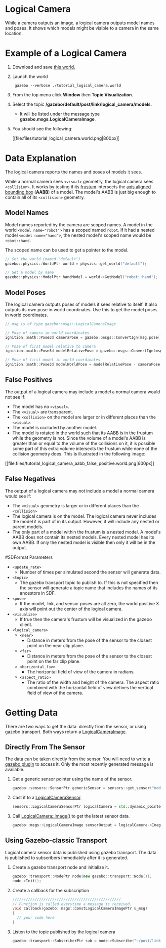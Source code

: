 # Logical Camera
While a camera outputs an image, a logical camera outputs model names and poses.
It shows which models might be visible to a camera in the same location.

# Example of a Logical Camera
1. Download and save [this world.](http://github.com/osrf/gazebo_tutorials/raw/master/logical_camera_sensor/files/tutorial_logical_camera.world)
    
    <include lang='xml' from='/#include/' src='http://github.com/osrf/gazebo_tutorials/raw/master/logical_camera_sensor/files/tutorial_logical_camera.world'/>

1. Launch the world
        
        gazebo --verbose ./tutorial_logical_camera.world

1. From the top menu click **Window** then **Topic Visualization**.
1. Select the topic **/gazebo/default/post/link/logical_camera/models**.
    * It will be listed under the message type **gazebo.msgs.LogicalCameraImage**.
1. You should see the following:
    
    [[file:files/tutorial_logical_camera.world.png|800px]]


# Data Explanation
The logical camera reports the names and poses of models it sees.

While a normal camera sees `<visual>` geometry, the logical camera sees `<collision>`.
It works by testing if its [frustum](https://en.wikipedia.org/wiki/Viewing_frustum) intersects the [axis aligned bounding box](https://en.wikipedia.org/wiki/Bounding_volume) (**AABB**) of a model.
The model's AABB is just big enough to contain all of its `<collision>` geometry.


## Model Names
Model names reported by the camera are scoped names.
A model in the world `<model name="robot">` has a scoped named `robot`.
If it had a nested model `<model name="hand">`, the nested model's scoped name would be `robot::hand`.

The scoped name can be used to get a pointer to the model.

```cpp
// Get the world (named "default")
gazebo::physics::WorldPtr world = physics::get_world("default");

// Get a model by name
gazebo::physics::ModelPtr handModel = world->GetModel("robot::hand");
```

## Model Poses
The logical camera outputs poses of models it sees relative to itself.
It also outputs its own pose in world coordinates.
Use this to get the model poses in world coordinates.

```cpp
// msg is of type gazebo::msgs::LogicalCameraImage

// Pose of camera in world coordinates
ignition::math::Pose3d cameraPose = gazebo::msgs::ConvertIgn(msg.pose());

// Pose of first model relative to camera
ignition::math::Pose3d modelRelativePose = gazebo::msgs::ConvertIgn(msg.model(0).pose());

// Pose of first model in world coordinates
ignition::math::Pose3d modelWorldPose = modelRelativePose - cameraPose;
```

## False Positives
The output of a logical camera may include a model a normal camera would not see if:

* The model has no `<visual>`.
* The `<visual>` are transparent.
* The `<collision>` on the model are larger or in different places than the `<visual>`.
* The model is occluded by another model.
* The model is rotated in the world such that its AABB is in the frustum while the geometry is not.
  Since the volume of a model's AABB is greater than or equal to the volume of the collisions on it,
  it is possible some part of this extra volume intersects the frustum while none of the collision geometry does.
  This is illustrated in the following image:

[[file:files/tutorial_logical_camera_aabb_false_positive.world.png|600px]]

## False Negatives
The output of a logical camera may not include a model a normal camera would see if:

* The `<visual>` geometry is larger or in different places than the `<collision>`
* The logical camera is on the model.
  The logical camera never includes the model it is part of in its output.
  However, it will include any nested or parent models.
* The only part of a model within the frustum is a nested model.
  A model's AABB does not contain its nested models.
  Every nested model has its own AABB.
  If only the nested model is visible then only it will be in the output.

#SDFormat Parameters
* `<update_rate>`
  * Number of times per simulated second the sensor will generate data.
* `<topic>`
  * The gazebo transport topic to publish to.
    If this is not specified then the sensor will generate a topic name that includes the names of its ancestors in SDF.
* `<pose>`
  * If the model, link, and sensor poses are all zero, the world positive X axis will point out the center of the logical camera.
* `<visualize>`
  * If true then the camera's frustum will be visualized in the gazebo client.
* `<logical_camera>`
  * `<near>`
      * Distance in meters from the pose of the sensor to the closest point on the near clip plane.
  * `<far>`
      * Distance in meters from the pose of the sensor to the closest point on the far clip plane.
  * `<horizontal_fov>`
      * The horizontal field of view of the camera in radians.
  * `<aspect_ratio>`
      * The ratio of the width and height of the camera.
        The aspect ratio combined with the horizontal field of view defines the vertical field of view of the camera.

# Getting Data
There are two ways to get the data: directly from the sensor, or using gazebo transport.
Both ways return a [LogicalCameraImage](https://github.com/osrf/gazebo/blob/gazebo7/gazebo/msgs/logical_camera_image.proto).

## Directly From The Sensor
The data can be taken directly from the sensor.
You will need to write a [gazebo plugin](/tutorials?tut=plugins_hello_world&cat=write_plugin) to access it.
Only the most recently generated message is available.

1. Get a generic sensor pointer using the name of the sensor.
    
    ~~~cpp
    gazebo::sensors::SensorPtr genericSensor = sensors::get_sensor("model_name::link_name::my_logical_camera")
    ~~~

1. Cast it to a [LogicalCameraSensor](http://osrf-distributions.s3.amazonaws.com/gazebo/api/7.1.0/classgazebo_1_1sensors_1_1LogicalCameraSensor.html).
    
    ~~~cpp
    sensors::LogicalCameraSensorPtr logicalCamera = std::dynamic_pointer_cast<sensors::LogicalCameraSensor>(genericSensor);
    ~~~

1. Call [LogicalCamera::Image()](http://osrf-distributions.s3.amazonaws.com/gazebo/api/7.1.0/classgazebo_1_1sensors_1_1LogicalCameraSensor.html#a753f458d95c8f7abcfa87b19fffe0021) to get the latest sensor data.
    
    ~~~cpp
    gazebo::msgs::LogicalCameraImage sensorOutput = logicalCamera->Image();
    ~~~

## Using Gazebo-classic Transport
Logical camera sensor data is published using gazebo transport.
The data is published to subscribers immediately after it is generated.

1. Create a gazebo transport node and initialize it.
    
    ~~~cpp
    gazebo::transport::NodePtr node(new gazebo::transport::Node());
    node->Init();
    ~~~

1. Create a callback for the subscription
    
    ~~~cpp
    /////////////////////////////////////////////////
    // Function is called everytime a message is received.
    void callback(gazebo::msgs::ConstLogicalCameraImagePtr &_msg)
    {
      // your code here
    }
    ~~~

1. Listen to the topic published by the logical camera
    
    ~~~cpp
    gazebo::transport::SubscriberPtr sub = node->Subscribe("~/post/link/logical_camera/models", callback);
    ~~~
